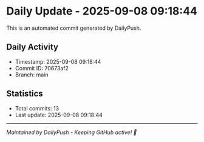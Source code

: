 # Daily Update - 2025-09-08 09:18:44

This is an automated commit generated by DailyPush.

## Daily Activity
- Timestamp: 2025-09-08 09:18:44
- Commit ID: 70673af2
- Branch: main

## Statistics
- Total commits: 13
- Last update: 2025-09-08 09:18:44

---
*Maintained by DailyPush - Keeping GitHub active! 🚀*
